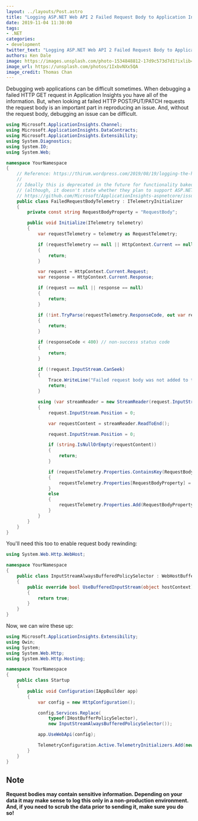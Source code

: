 ```yaml
---
layout: ../layouts/Post.astro
title: "Logging ASP.NET Web API 2 Failed Request Body to Application Insights"
date: 2019-11-04 11:30:00
tags:
- .NET
categories:
- development
twitter_text: "Logging ASP.NET Web API 2 Failed Request Body to Application Insights #aspnet #dotnet"
authors: Ken Dale
image: https://images.unsplash.com/photo-1534848812-17d9c573d7d1?ixlib=rb-1.2.1&auto=format&fit=crop&w=1000&q=80
image_url: https://unsplash.com/photos/1IxbvNXx5QA
image_credit: Thomas Chan
---
```


Debugging web applications can be difficult sometimes. When debugging a failed HTTP GET request in Application Insights you have all of the information. But, when looking at failed HTTP POST/PUT/PATCH requests the request body is an important part in reproducing an issue. And, without the request body, debugging an issue can be difficult.

```csharp
using Microsoft.ApplicationInsights.Channel;
using Microsoft.ApplicationInsights.DataContracts;
using Microsoft.ApplicationInsights.Extensibility;
using System.Diagnostics;
using System.IO;
using System.Web;

namespace YourNamespace
{
    // Reference: https://thirum.wordpress.com/2019/08/19/logging-the-http-response-body-in-application-insights/
    //
    // Ideally this is deprecated in the future for functionality baked into Application Insights
    // (although, it doesn't state whether they plan to support ASP.NET full framework with this or not):
    // https://github.com/Microsoft/ApplicationInsights-aspnetcore/issues/686#issuecomment-545531512
    public class FailedRequestBodyTelemetry : ITelemetryInitializer
    {
        private const string RequestBodyProperty = "RequestBody";

        public void Initialize(ITelemetry telemetry)
        {
            var requestTelemetry = telemetry as RequestTelemetry;

            if (requestTelemetry == null || HttpContext.Current == null)
            {
                return;
            }

            var request = HttpContext.Current.Request;
            var response = HttpContext.Current.Response;

            if (request == null || response == null)
            {
                return;
            }

            if (!int.TryParse(requestTelemetry.ResponseCode, out var responseCode))
            {
                return;
            }

            if (responseCode < 400) // non-success status code
            {
                return;
            }

            if (!request.InputStream.CanSeek)
            {
                Trace.WriteLine("Failed request body was not added to the Application Insights telemetry due to non-buffered input stream.");
                return;
            }

            using (var streamReader = new StreamReader(request.InputStream, request.ContentEncoding, true, 1024, true))
            {
                request.InputStream.Position = 0;

                var requestContent = streamReader.ReadToEnd();

                request.InputStream.Position = 0;

                if (string.IsNullOrEmpty(requestContent))
                {
                    return;
                }

                if (requestTelemetry.Properties.ContainsKey(RequestBodyProperty))
                {
                    requestTelemetry.Properties[RequestBodyProperty] = requestContent;
                }
                else
                {
                    requestTelemetry.Properties.Add(RequestBodyProperty, requestContent);
                }
            }
        }
    }
}
```

You'll need this too to enable request body rewinding:

```csharp
using System.Web.Http.WebHost;

namespace YourNamespace
{
    public class InputStreamAlwaysBufferedPolicySelector : WebHostBufferPolicySelector
    {
        public override bool UseBufferedInputStream(object hostContext)
        {
            return true;
        }
    }
}
```

Now, we can wire these up:

```csharp
using Microsoft.ApplicationInsights.Extensibility;
using Owin;
using System;
using System.Web.Http;
using System.Web.Http.Hosting;

namespace YourNamespace
{
    public class Startup
    {
        public void Configuration(IAppBuilder app)
        {
            var config = new HttpConfiguration();

            config.Services.Replace(
                typeof(IHostBufferPolicySelector),
                new InputStreamAlwaysBufferedPolicySelector());

            app.UseWebApi(config); 

            TelemetryConfiguration.Active.TelemetryInitializers.Add(new FailedRequestBodyTelemetry());
        }
    }
}
```

## Note

**Request bodies may contain sensitive information. Depending on your data it may make sense to log this only in a non-production environment. And, if you need to scrub the data prior to sending it, make sure you do so!**
